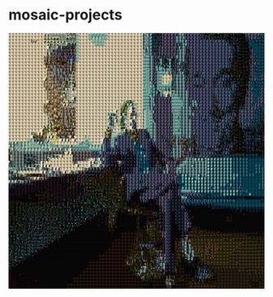 # mosaic-projects

![Image of output mosaic](https://github.com/nikola1011/mosaics-project/blob/master/upload.jpg)